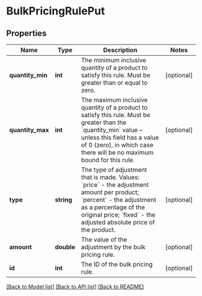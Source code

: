 # BulkPricingRulePut

## Properties
Name | Type | Description | Notes
------------ | ------------- | ------------- | -------------
**quantity_min** | **int** | The minimum inclusive quantity of a product to satisfy this rule. Must be greater than or equal to zero. | [optional] 
**quantity_max** | **int** | The maximum inclusive quantity of a product to satisfy this rule. Must be greater than the &#x60;quantity_min&#x60; value – unless this field has a value of 0 (zero), in which case there will be no maximum bound for this rule. | [optional] 
**type** | **string** | The type of adjustment that is made. Values: &#x60;price&#x60; - the adjustment amount per product; &#x60;percent&#x60; - the adjustment as a percentage of the original price; &#x60;fixed&#x60; - the adjusted absolute price of the product. | [optional] 
**amount** | **double** | The value of the adjustment by the bulk pricing rule. | [optional] 
**id** | **int** | The ID of the bulk pricing rule. | [optional] 

[[Back to Model list]](../README.md#documentation-for-models) [[Back to API list]](../README.md#documentation-for-api-endpoints) [[Back to README]](../README.md)


